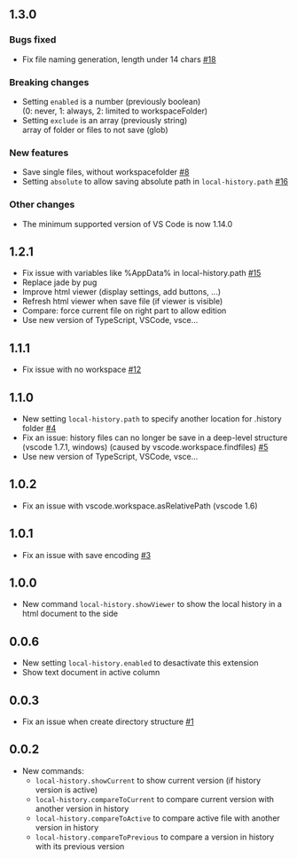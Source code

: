 ## 1.3.0
### Bugs fixed
* Fix file naming generation, length under 14 chars [#18](https://github.com/zabel-xyz/local-history/issues/18)
### Breaking changes
* Setting `enabled` is a number (previously boolean) <BR>
  (0: never, 1: always, 2: limited to workspaceFolder)
* Setting `exclude` is an array (previously string) <BR>
  array of folder or files to not save (glob)
### New features
* Save single files, without workspacefolder [#8](https://github.com/zabel-xyz/local-history/issues/8)
* Setting `absolute` to allow saving absolute path in `local-history.path` [#16](https://github.com/zabel-xyz/local-history/issues/16)
### Other changes
* The minimum supported version of VS Code is now 1.14.0

## 1.2.1
* Fix issue with variables like %AppData% in local-history.path [#15](https://github.com/zabel-xyz/local-history/issues/15)
* Replace jade by pug
* Improve html viewer (display settings, add buttons, ...)
* Refresh html viewer when save file (if viewer is visible)
* Compare: force current file on right part to allow edition
* Use new version of TypeScript, VSCode, vsce...

## 1.1.1
* Fix issue with no workspace [#12](https://github.com/zabel-xyz/local-history/issues/12)

## 1.1.0
* New setting `local-history.path` to specify another location for .history folder [#4](https://github.com/zabel-xyz/local-history/issues/4)
* Fix an issue: history files can no longer be save in a deep-level structure (vscode 1.7.1, windows)
  (caused by vscode.workspace.findfiles) [#5](https://github.com/zabel-xyz/local-history/issues/5)
* Use new version of TypeScript, VSCode, vsce...

## 1.0.2
* Fix an issue with vscode.workspace.asRelativePath (vscode 1.6)

## 1.0.1
* Fix an issue with save encoding [#3](https://github.com/zabel-xyz/local-history/issues/3)

## 1.0.0
* New command `local-history.showViewer` to show the local history in a html document to the side

## 0.0.6
* New setting `local-history.enabled` to desactivate this extension
* Show text document in active column

## 0.0.3
* Fix an issue when create directory structure [#1](https://github.com/zabel-xyz/local-history/issues/1)

## 0.0.2
* New commands:
  * `local-history.showCurrent`       to show current version (if history version is active)
  * `local-history.compareToCurrent`  to compare current version with another version in history
  * `local-history.compareToActive`   to compare active file with another version in history
  * `local-history.compareToPrevious` to compare a version in history with its previous version
